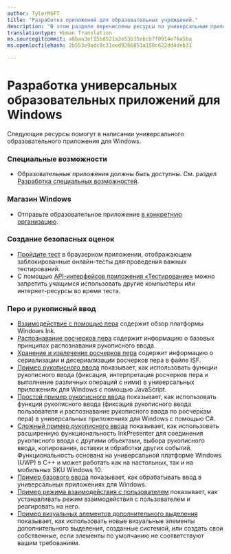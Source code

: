 ```yaml
---
author: TylerMSFT
title: "Разработка приложений для образовательных учреждений."
description: "В этом разделе перечислены ресурсы по универсальным приложениям для Windows, которые помогут вам в создании образовательных приложений для платформы Windows10."
translationtype: Human Translation
ms.sourcegitcommit: a8baa3ef15bd521a3e53b35ebcb7f0914e76a5ba
ms.openlocfilehash: 2b553e9adc0c31eed9266853a158c622dd4deb31

---
```

# Разработка универсальных образовательных приложений для Windows
Следующие ресурсы помогут в написании универсального образовательного приложения для Windows.

### Специальные возможности
- Образовательные приложения должны быть доступны. См. раздел [Разработка специальных возможностей]( https://developer.microsoft.com/en-us/windows/accessible-apps).

### Магазин Windows
-  Отправьте образовательное приложение [в конкретную организацию](https://msdn.microsoft.com/windows/uwp/publish/distribute-lob-apps-to-enterprises).

### Создание безопасных оценок
- [Пройдите тест](https://technet.microsoft.com/en-us/edu/windows/take-tests-in-windows-10) в браузерном приложении, отображающем заблокированные онлайн-тесты для проведения важных тестирований.
- С помощью [API-интерфейсов приложения «Тестирование»](take-a-test-api.md) можно запретить учащимся использовать другие компьютеры или интернет-ресурсы во время теста.

### Перо и рукописный ввод
- [Взаимодействие с помощью пера](https://msdn.microsoft.com/windows/uwp/input-and-devices/pen-and-stylus-interactions) содержит обзор платформы Windows Ink.
- [Распознавание росчерков пера](https://msdn.microsoft.com/windows/uwp/input-and-devices/convert-ink-to-text) содержит информацию о базовых принципах распознавания рукописного ввода.
- [Хранение и извлечение росчерков пера](https://msdn.microsoft.com/windows/uwp/input-and-devices/save-and-load-ink) содержит информацию о сериализации и десериализации росчерков пера в файле ISF.
- [Пример рукописного ввода](https://github.com/Microsoft/Windows-universal-samples/tree/master/Samples/Ink) показывает, как использовать функции рукописного ввода (фиксация, интерпретация росчерков пера и выполнение различных операций с ними) в универсальных приложениях для Windows с помощью JavaScript.
- [Простой пример рукописного ввода](https://github.com/Microsoft/Windows-universal-samples/tree/master/Samples/SimpleInk) показывает, как использовать функции рукописного ввода (фиксация рукописного ввода пользователя и распознавание рукописного ввода по росчеркам пера) в универсальных приложениях для Windows с помощью C#.
- [Сложный пример рукописного ввода](https://github.com/Microsoft/Windows-universal-samples/tree/master/Samples/ComplexInk) показывает, как использовать расширенную функциональность InkPresenter для соединения рукописного ввода с другими объектами, выбора рукописного ввода, копирования, вставки и обработки других событий. Функциональность основана на универсальной платформе Windows (UWP) в C++ и может работать как на настольных, так и на мобильных SKU Windows 10.
- [Пример базового ввода](https://github.com/Microsoft/Windows-universal-samples/tree/master/Samples/BasicInput) показывает, как обрабатывать ввод в универсальных приложениях для Windows.
- [Пример режима взаимодействия с пользователем](https://github.com/Microsoft/Windows-universal-samples/tree/master/Samples/UserInteractionMode) показывает, как устанавливать режим взаимодействия с пользователем и реагировать на него.
- [Пример визуальных элементов дополнительного выделения](https://github.com/Microsoft/Windows-universal-samples/tree/master/Samples/XamlFocusVisuals) показывает, как использовать новые визуальные элементы дополнительного выделения, созданные системой, или создать свои собственные, если элементы по умолчанию не соответствуют вашим требованиям.



<!--HONumber=Aug16_HO5-->


